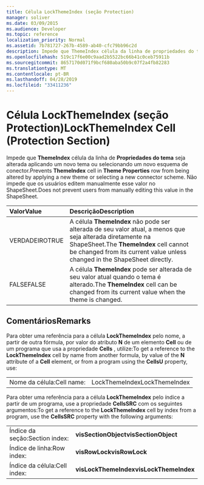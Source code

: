 ```yaml
---
title: Célula LockThemeIndex (seção Protection)
manager: soliver
ms.date: 03/09/2015
ms.audience: Developer
ms.topic: reference
localization_priority: Normal
ms.assetid: 7b781727-267b-4589-ab40-cfc79bb96c2d
description: Impede que ThemeIndex célula da linha de propriedades do tema seja alterada aplicando um novo tema ou selecionando um novo esquema de conector. Não impede que os usuários editem manualmente esse valor no ShapeSheet.
ms.openlocfilehash: 519c17f6e00c9aad2b5522bc66b41c0ceb75911b
ms.sourcegitcommit: 8657170d071f9bcf680aba50b9c07f2a4fb82283
ms.translationtype: MT
ms.contentlocale: pt-BR
ms.lasthandoff: 04/28/2019
ms.locfileid: "33411236"
---
```

# <a name="lockthemeindex-cell-protection-section"></a><span data-ttu-id="75481-104">Célula LockThemeIndex (seção Protection)</span><span class="sxs-lookup"><span data-stu-id="75481-104">LockThemeIndex Cell (Protection Section)</span></span>

<span data-ttu-id="75481-105">Impede que **ThemeIndex** célula da linha de **Propriedades do tema** seja alterada aplicando um novo tema ou selecionando um novo esquema de conector.</span><span class="sxs-lookup"><span data-stu-id="75481-105">Prevents **ThemeIndex** cell in **Theme Properties** row from being altered by applying a new theme or selecting a new connector scheme.</span></span> <span data-ttu-id="75481-106">Não impede que os usuários editem manualmente esse valor no ShapeSheet.</span><span class="sxs-lookup"><span data-stu-id="75481-106">Does not prevent users from manually editing this value in the ShapeSheet.</span></span> 
  
|<span data-ttu-id="75481-107">**Valor**</span><span class="sxs-lookup"><span data-stu-id="75481-107">**Value**</span></span>|<span data-ttu-id="75481-108">**Descrição**</span><span class="sxs-lookup"><span data-stu-id="75481-108">**Description**</span></span>|
|:-----|:-----|
|<span data-ttu-id="75481-109">VERDADEIRO</span><span class="sxs-lookup"><span data-stu-id="75481-109">TRUE</span></span>  <br/> |<span data-ttu-id="75481-110">A célula **ThemeIndex** não pode ser alterada de seu valor atual, a menos que seja alterada diretamente na ShapeSheet.</span><span class="sxs-lookup"><span data-stu-id="75481-110">The **ThemeIndex** cell cannot be changed from its current value unless changed in the ShapeSheet directly.</span></span>  <br/> |
|<span data-ttu-id="75481-111">FALSE</span><span class="sxs-lookup"><span data-stu-id="75481-111">FALSE</span></span>  <br/> |<span data-ttu-id="75481-112">A célula **ThemeIndex** pode ser alterada de seu valor atual quando o tema é alterado.</span><span class="sxs-lookup"><span data-stu-id="75481-112">The **ThemeIndex** cell can be changed from its current value when the theme is changed.</span></span>  <br/> |
   
## <a name="remarks"></a><span data-ttu-id="75481-113">Comentários</span><span class="sxs-lookup"><span data-stu-id="75481-113">Remarks</span></span>

<span data-ttu-id="75481-114">Para obter uma referência para a célula **LockThemeIndex** pelo nome, a partir de outra fórmula, por valor do atributo **N** de um elemento **Cell** ou de um programa que usa a propriedade **Cells** , utilize:</span><span class="sxs-lookup"><span data-stu-id="75481-114">To get a reference to the **LockThemeIndex** cell by name from another formula, by value of the **N** attribute of a **Cell** element, or from a program using the **CellsU** property, use:</span></span> 
  
|||
|:-----|:-----|
| <span data-ttu-id="75481-115">Nome da célula:</span><span class="sxs-lookup"><span data-stu-id="75481-115">Cell name:</span></span>  <br/> | <span data-ttu-id="75481-116">LockThemeIndex</span><span class="sxs-lookup"><span data-stu-id="75481-116">LockThemeIndex</span></span>  <br/> |
   
<span data-ttu-id="75481-117">Para obter uma referência para a célula **LockThemeIndex** pelo índice a partir de um programa, use a propriedade **CellsSRC** com os seguintes argumentos:</span><span class="sxs-lookup"><span data-stu-id="75481-117">To get a reference to the **LockThemeIndex** cell by index from a program, use the **CellsSRC** property with the following arguments:</span></span> 
  
|||
|:-----|:-----|
| <span data-ttu-id="75481-118">Índice da seção:</span><span class="sxs-lookup"><span data-stu-id="75481-118">Section index:</span></span>  <br/> |<span data-ttu-id="75481-119">**visSectionObject**</span><span class="sxs-lookup"><span data-stu-id="75481-119">**visSectionObject**</span></span> <br/> |
| <span data-ttu-id="75481-120">Índice de linha:</span><span class="sxs-lookup"><span data-stu-id="75481-120">Row index:</span></span>  <br/> |<span data-ttu-id="75481-121">**visRowLock**</span><span class="sxs-lookup"><span data-stu-id="75481-121">**visRowLock**</span></span> <br/> |
| <span data-ttu-id="75481-122">Índice da célula:</span><span class="sxs-lookup"><span data-stu-id="75481-122">Cell index:</span></span>  <br/> |<span data-ttu-id="75481-123">**visLockThemeIndex**</span><span class="sxs-lookup"><span data-stu-id="75481-123">**visLockThemeIndex**</span></span> <br/> |
   


